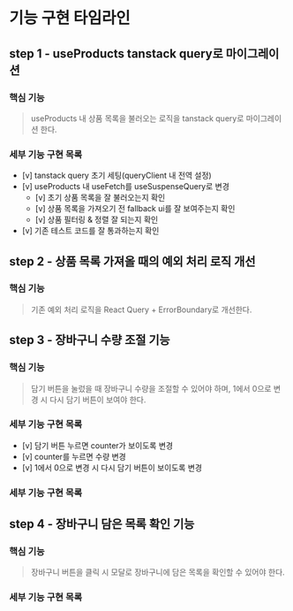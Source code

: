# 기능 구현 타임라인

## step 1 - useProducts tanstack query로 마이그레이션

### 핵심 기능

> useProducts 내 상품 목록을 불러오는 로직을 tanstack query로 마이그레이션 한다.

### 세부 기능 구현 목록

- [v] tanstack query 초기 세팅(queryClient 내 전역 설정)
- [v] useProducts 내 useFetch를 useSuspenseQuery로 변경
  - [v] 초기 상품 목록을 잘 불러오는지 확인
  - [v] 상품 목록을 가져오기 전 fallback ui를 잘 보여주는지 확인
  - [v] 상품 필터링 & 정렬 잘 되는지 확인
- [v] 기존 테스트 코드를 잘 통과하는지 확인

## step 2 - 상품 목록 가져올 때의 예외 처리 로직 개선

### 핵심 기능

> 기존 예외 처리 로직을 React Query + ErrorBoundary로 개선한다.

## step 3 - 장바구니 수량 조절 기능

### 핵심 기능

> 담기 버튼을 눌렀을 때 장바구니 수량을 조절할 수 있어야 하며, 1에서 0으로 변경 시 다시 담기 버튼이 보여야 한다.

### 세부 기능 구현 목록

- [v] 담기 버튼 누르면 counter가 보이도록 변경
- [v] counter를 누르면 수량 변경
- [v] 1에서 0으로 변경 시 다시 담기 버튼이 보이도록 변경

### 세부 기능 구현 목록

## step 4 - 장바구니 담은 목록 확인 기능

### 핵심 기능

> 장바구니 버튼을 클릭 시 모달로 장바구니에 담은 목록을 확인할 수 있어야 한다.

### 세부 기능 구현 목록
